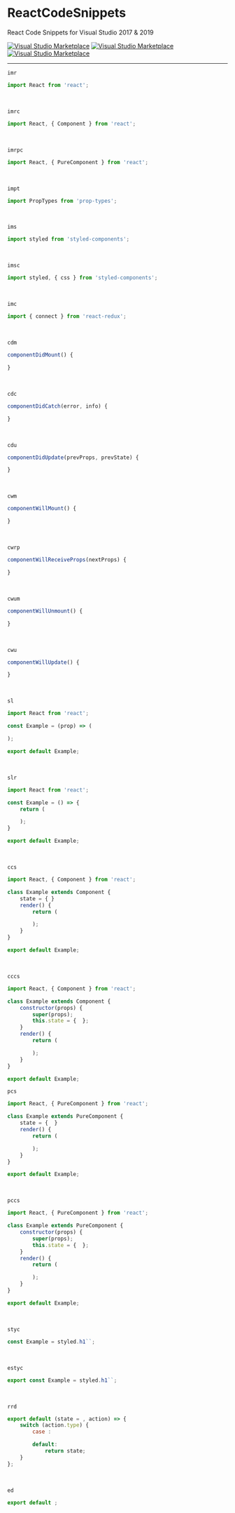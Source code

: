 # ReactCodeSnippets

React Code Snippets for Visual Studio 2017 & 2019

[<img src="https://vsmarketplacebadge.apphb.com/version/IstvanKocsis.ReactCodeSnippets.svg" alt="Visual Studio Marketplace">](https://marketplace.visualstudio.com/items?itemName=IstvanKocsis.ReactCodeSnippets) [<img src="https://vsmarketplacebadge.apphb.com/downloads/IstvanKocsis.ReactCodeSnippets.svg" alt="Visual Studio Marketplace">](https://marketplace.visualstudio.com/items?itemName=IstvanKocsis.ReactCodeSnippets) [<img src="https://vsmarketplacebadge.apphb.com/rating-star/IstvanKocsis.ReactCodeSnippets.svg" alt="Visual Studio Marketplace">](https://marketplace.visualstudio.com/items?itemName=IstvanKocsis.ReactCodeSnippets)

---

`imr`

```javascript
import React from 'react';
```

<br>

`imrc`

```javascript
import React, { Component } from 'react';
```

<br>

`imrpc`

```javascript
import React, { PureComponent } from 'react';
```

<br>

`impt`

```javascript
import PropTypes from 'prop-types';
```

<br>

`ims`

```javascript
import styled from 'styled-components';
```

<br>

`imsc`

```javascript
import styled, { css } from 'styled-components';
```

<br>

`imc`

```javascript
import { connect } from 'react-redux';
```

<br>

`cdm`

```javascript
componentDidMount() {

}
```

<br>

`cdc`

```javascript
componentDidCatch(error, info) {

}
```

<br>

`cdu`

```javascript
componentDidUpdate(prevProps, prevState) {

}
```

<br>

`cwm`

```javascript
componentWillMount() {

}
```

<br>

`cwrp`

```javascript
componentWillReceiveProps(nextProps) {

}
```

<br>

`cwum`

```javascript
componentWillUnmount() {

}
```

<br>

`cwu`

```javascript
componentWillUpdate() {

}
```

<br>

`sl`

```javascript
import React from 'react';

const Example = (prop) => (

);

export default Example;
```

<br>

`slr`

```javascript
import React from 'react';

const Example = () => {
    return (

    );
}

export default Example;
```

<br>

`ccs`

```javascript
import React, { Component } from 'react';

class Example extends Component {
    state = { }
    render() {
        return (

        );
    }
}

export default Example;
```

<br>

`cccs`

```javascript
import React, { Component } from 'react';

class Example extends Component {
    constructor(props) {
        super(props);
        this.state = {  };
    }
    render() {
        return (

        );
    }
}

export default Example;
```

`pcs`

```javascript
import React, { PureComponent } from 'react';

class Example extends PureComponent {
    state = {  }
    render() {
        return (

        );
    }
}

export default Example;
```

<br>

`pccs`

```javascript
import React, { PureComponent } from 'react';

class Example extends PureComponent {
    constructor(props) {
        super(props);
        this.state = {  };
    }
    render() {
        return (

        );
    }
}

export default Example;
```

<br>

`styc`

```javascript
const Example = styled.h1``;
```

<br>

`estyc`

```javascript
export const Example = styled.h1``;
```

<br>

`rrd`

```javascript
export default (state = , action) => {
    switch (action.type) {
        case :

        default:
            return state;
    }
};
```

<br>

`ed`

```javascript
export default ;
```

<br>
